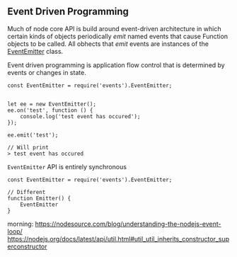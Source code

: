 ## Event Driven Programming
Much of node core API is build around event-driven architecture in which certain kinds of objects periodically *emit* named events that cause Function objects to be called. All obhects that *emit* events are instances of the [EventEmitter](https://github.com/nodejs/node/blob/master/lib/events.js) class.

Event driven programming is application flow control that is determined by events or changes in state.

```
const EventEmitter = require('events').EventEmitter;


let ee = new EventEmitter();
ee.on('test', function () {
    console.log('test event has occured');
});
 
ee.emit('test');

// Will print
> test event has occured
```

`EventEmitter` API is entirely synchronous

```
const EventEmitter = require('events').EventEmitter;

// Different 
function Emitter() {
    EventEmitter
}
```

morning: https://nodesource.com/blog/understanding-the-nodejs-event-loop/
         https://nodejs.org/docs/latest/api/util.html#util_util_inherits_constructor_superconstructor